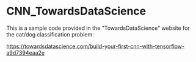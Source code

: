 # CNN_TowardsDataScience

This is a sample code provided in the "TowardsDataScience" website for the cat/dog classification problem:

https://towardsdatascience.com/build-your-first-cnn-with-tensorflow-a9d7394eaa2e
